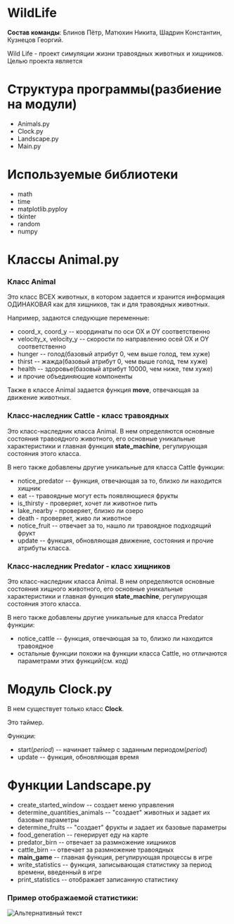 # WildLife
**Состав команды**: Блинов Пётр, Матюхин Никита, Шадрин Константин, Кузнецов Георгий.

Wild Life - проект симуляции жизни травоядных животных и хищников. Целью проекта является 

# Структура программы(разбиение на модули)
- Animals.py
- Clock.py
- Landscape.py
- Main.py

# Используемые библиотеки
- math
- time
- matplotlib.pyploy
- tkinter 
- random
- numpy

# Классы Animal.py
### Класс Animal
Это класс ВСЕХ животных, в котором задается и хранится информация ОДИНАКОВАЯ как для хищников, так и для травоядных животных.

Например, задаются следующие переменные:
- coord_x, coord_y -- координаты по оси OX и OY соответственно
- velocity_x, velocity_y -- скорости по направлению осей OX и OY соответственно
- hunger -- голод(базовый атрибут 0, чем выше голод, тем хуже)
- thirst -- жажда(базовый атрибут 0, чем выше голод, тем хуже)
- health -- здоровье(базовый атрибут 10000, чем ниже, тем хуже)
- и прочие объединяющие компоненты

Также в классе Animal задается функция **move**, отвечающая за движение животных.

### Класс-наследник Cattle - класс травоядных
Это класс-наследник класса Animal. В нем определяются основные состояния травоядного животного, его основные уникальные характеристики
и главная функция **state_machine**, регулирующая состояния этого класса.

В него также добавлены другие уникальные для класса Cattle функции:
- notice_predator -- функция, отвечающая за то, близко ли находится хищник
- eat -- травоядные могут есть появляющиеся фрукты
- is_thirsty - проверяет, хочет ли животное пить
- lake_nearby - проверяет, близко ли озеро
- death - проверяет, живо ли животное
- notice_fruit -- отвечает за то, нашло ли травоядное подходящий фрукт
- update -- функция, обновляющая движение, состояния и прочие атрибуты класса.

### Класс-наследник Predator - класс хищников
Это класс-наследник класса Animal. В нем определяются основные состояния хищного животного, его основные уникальные характеристики
и главная функция **state_machine**, регулирующая состояния этого класса.

В него также добавлены другие уникальные для класса Predator функции:
- notice_cattle -- функция, отвечающая за то, близко ли находится травоядное
- остальные функции похожи на функции класса Cattle, но отличаются параметрами этих функций(см. код)

# Модуль Clock.py
В нем существует только класс **Clock**.

Это таймер.

Функции:
- start(*period*) -- начинает таймер с заданным периодом(*period*) 
- update -- функция, обновляющая время

# Функции Landscape.py
- create_started_window -- создает меню управления
- determine_quantities_animals -- "создает" животных и задает их базовые параметры 
- determine_fruits --  "создает" фрукты и задает их базовые параметры
- food_generation -- генерирует еду на карте
- predator_birn -- отвечает за размножение хищников
- cattle_birn -- отвечает за размножение травоядных
- **main_game** -- главная функция, регулирующая процессы в игре
- write_statistics -- функция, записывающая статистику за период времени, введенный в игре
- print_statistics -- отображает записанную статистику

### Пример отображаемой статистики:
![Альтернативный текст](C:\Users\kuznets26\Desktop\PhysTech\WildLife.png)
